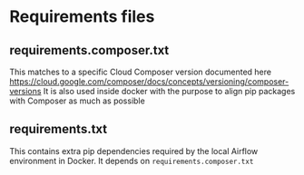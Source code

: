 # Requirements files
## requirements.composer.txt

This matches to a specific Cloud Composer version documented here https://cloud.google.com/composer/docs/concepts/versioning/composer-versions
It is also used inside docker with the purpose to align pip packages with Composer as much as possible 

## requirements.txt
This contains extra pip dependencies required by the local Airflow environment in Docker. It depends on `requirements.composer.txt`